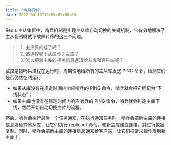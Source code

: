 ```yaml
---
title: "哨兵机制"
date: 2022-04-13T19:59:09+08:00
---
```


Redis 主从集群中，哨兵机制是实现主从库自动切换的关键机制，它有效地解决了主从复制模式下故障转移的这三个问题。

>1.  主库真的挂了吗？
>2.  该选择哪个从库作为主库？
>3.  怎么把新主库的相关信息通知给从库和客户端呢？

监控是指哨兵进程在运行时，周期性地给所有的主从库发送 PING 命令，检测它们是否仍然在线运行

* 如果从库没有在规定时间内响应哨兵的 PING 命令，哨兵就会把它标记为“下线状态”；
* 如果主库也没有在规定时间内响应哨兵的 PING 命令，哨兵就会判定主库下线，然后开始自动切换主库的流程。

然后，哨兵会执行最后一个任务通知，在执行通知任务时，哨兵会把新主库的连接信息发给其他从库，让它们执行 replicaof 命令，和新主库建立连接，并进行数据复制。同时，哨兵会把新主库的连接信息通知给客户端，让它们把请求操作发到新主库上。
